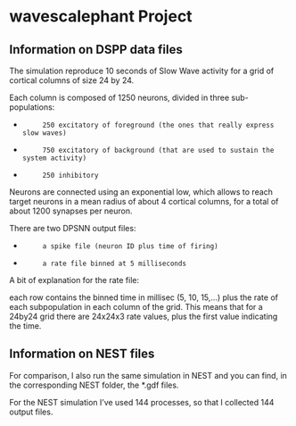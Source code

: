 # wavescalephant Project

## Information on DSPP data files

The simulation reproduce 10 seconds of Slow Wave activity for a grid of cortical columns of size 24 by 24.

Each column is composed of 1250 neurons, divided in three sub-populations:

-          250 excitatory of foreground (the ones that really express slow waves)

-          750 excitatory of background (that are used to sustain the system activity)

-          250 inhibitory

Neurons are connected using an exponential low, which allows to reach target neurons in a mean radius of about 4 cortical columns, for a total of about 1200 synapses per neuron.



There are two DPSNN output files:

-          a spike file (neuron ID plus time of firing)

-          a rate file binned at 5 milliseconds

A bit of explanation for the rate file:

each row contains the binned time in millisec (5, 10, 15,…) plus the rate of each subpopulation in each column of the grid. This means that for a 24by24 grid there are 24x24x3 rate values, plus the first value indicating the time.

 
## Information on NEST files

For comparison, I also run the same simulation in NEST and you can find, in the corresponding NEST folder, the *.gdf files.

For the NEST simulation I’ve used 144 processes, so that I collected 144 output files.

 
